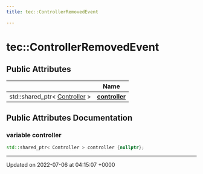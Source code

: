 ```yaml
---
title: tec::ControllerRemovedEvent

---
```


# tec::ControllerRemovedEvent





## Public Attributes

|                | Name           |
| -------------- | -------------- |
| std::shared_ptr< [Controller](/engine/Classes/structtec_1_1_controller/) > | **[controller](/engine/Classes/structtec_1_1_controller_removed_event/#variable-controller)**  |

## Public Attributes Documentation

### variable controller

```cpp
std::shared_ptr< Controller > controller {nullptr};
```


-------------------------------

Updated on 2022-07-06 at 04:15:07 +0000